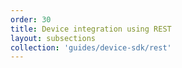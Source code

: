```yaml
---
order: 30
title: Device integration using REST
layout: subsections
collection: 'guides/device-sdk/rest'
---
```



